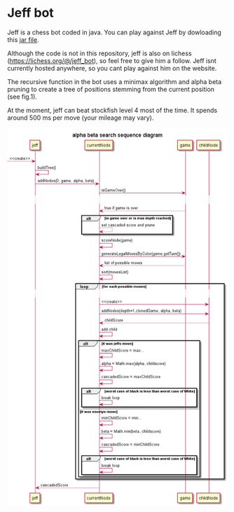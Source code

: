 # Jeff bot

Jeff is a chess bot coded in java. You can play against Jeff by dowloading this [jar file](https://github.com/BorysSerbyn/Jeff-bot/tree/master/out/artifacts/Jeff_bot_jar/Jeff-bot.jar).

Although the code is not in this repository, jeff is also on lichess (https://lichess.org/@/jeff_bot), so feel free to give him a follow. Jeff isnt currently hosted anywhere, so you cant play against him on the website.

The recursive function in the bot uses a minimax algorithm and alpha beta pruning to create a tree of positions stemming from the current position (see fig.1).

At the moment, jeff can beat stockfish level 4 most of the time. It spends around 500 ms per move (your mileage may vary).

![fig. 1](/docs/alpha%20beta%20search%20sequence%20diagram.png)
